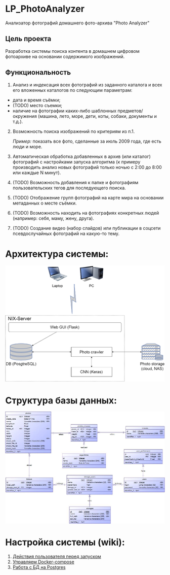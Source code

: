 # LP_PhotoAnalyzer
Анализатор фотографий домашнего фото-архива "Photo Analyzer"

## Цель проекта
Разработка системы поиска контента в домашнем цифровом фотоархиве на основании содержимого изображений.

## Функциональность
1. Анализ и индексация всех фотографий из заданного каталога и всех его вложенных каталогов по следующим параметрам:
- дата и время съёмки;
- (TODO) место съемки;
- наличие на фотографии каких-либо шаблонных предметов/окружения (машина, лето, море, дети, коты, собаки, документы и т.д.).
2. Возможность поиска изображений по критериям из п.1.

    *Пример:* показать все фото, сделанные за июль 2009 года, где есть люди и море.

3. Автоматическая обработка добавленных в архив (или каталог) фотографий с настройками запуска алгоритма (к примеру производить анализ новых фотографий только ночью с 2:00 до 8:00 или каждые N минут).
4. (TODO) Возможность добавления к папке и фотографиям пользовательских тегов для последующего поиска.
5. (TODO) Отображение групп фотографий на карте мира на основании метаданных о месте съёмки.
6. (TODO) Возможность находить на фотографиях конкретных людей (например: себя, маму, жену, друга).
7. (TODO) Создание видео (набор слайдов) или публикации в соцсети псевдослучайных фотографий на какую-то тему.

# Архитектура системы:
![Архитектура Photo Analyzer](https://raw.githubusercontent.com/VarlamovGeorge/LP_PhotoAnalyzer/master/docs/architecture.png)

# Структура базы данных:
![Структура БД](https://raw.githubusercontent.com/VarlamovGeorge/LP_PhotoAnalyzer/master/docs/db_descr/db.jpg)

# Настройка системы (wiki):
1. [Действия пользователя перед запуском](https://github.com/VarlamovGeorge/LP_PhotoAnalyzer/wiki/First_Start)
2. [Управляем Docker-compose](https://github.com/VarlamovGeorge/LP_PhotoAnalyzer/wiki/Docker_compose)
3. [Работа с БД на Postgres](https://github.com/VarlamovGeorge/LP_PhotoAnalyzer/wiki/Postgres)
